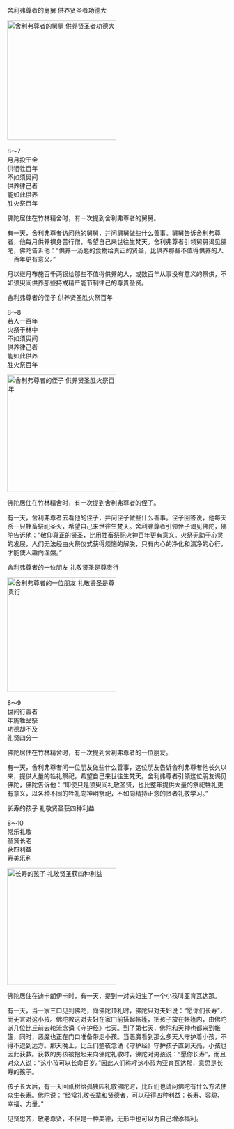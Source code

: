 舍利弗尊者的舅舅 供养贤圣者功德大


<div class="e2">
<img src="images/fjj-37-1.jpg" width="250" height="275" alt="舍利弗尊者的舅舅 供养贤圣者功德大"/>
<div>
 <p class="p13-5">8～7<br>
 月月投干金<br>
 供牺牲百年<br>
 不如须臾间<br>
 供养律己者<br>
 能如此供养<br>
 胜火祭百年</p> 
</div>
</div>



佛陀居住在竹林精舍时，有一次提到舍利弗尊者的舅舅。

有一天，舍利弗尊者访问他的舅舅，并问舅舅做些什么善事。舅舅告诉舍利弗尊者，他每月供养裸身苦行僧，希望自己来世往生梵天。舍利弗尊者引领舅舅谒见佛陀，佛陀告诉他：“供养一汤匙的食物给真正的贤圣，比供养那些不值得供养的人一百年更有意义。”

月以继月布施百千两银给那些不值得供养的人，或数百年从事没有意义的祭供，不如须臾间供养那些持戒精严能节制律己的尊贵圣贤。

舍利弗尊者的侄子 供养贤圣胜火祭百年


<div class="e2">
<div>
 <p class="p13-5">8～8<br>
 若人一百年<br>
 火祭于林中<br>
 不如须臾间<br>
 供养律己者<br>
 能如此供养<br>
 胜火祭百年</p> 
</div>
<img src="images/fjj-37-2.jpg" width="250" height="269" alt="舍利弗尊者的侄子 供养贤圣胜火祭百年"/>
</div>

佛陀居住在竹林精舍时，有一次提到舍利弗尊者的侄子。

有一天，舍利弗尊者去看他的侄子，并问侄子做些什么善事。侄子回答说，他每天杀一只牲畜祭祀圣火，希望自己来世往生梵天。舍利弗尊者引领侄子谒见佛陀，佛陀告诉他：“敬仰真正的贤圣，比用牲畜祭祀火神百年更有意义。火祭无助于心灵的发展，人们无法经由火祭仪式获得烦恼的解脱，只有内心的净化和清净的心行，才能使人趣向涅槃。”

舍利弗尊者的一位朋友 礼敬贤圣是尊贵行


<div class="e2">
<img src="images/fjj-37-3.jpg" width="250" height="263" alt="舍利弗尊者的一位朋友 礼敬贤圣是尊贵行"/>
<div>
 <p class="p13-5">8～9<br>
 世间行善者<br>
 年施牲品祭<br>
 功德却不及<br>
 礼贤四分一</p> 
</div>
</div>



佛陀居住在竹林精舍时，有一次提到舍利弗尊者的一位朋友。

有一天，舍利弗尊者问一位朋友做些什么善事，这位朋友告诉舍利弗尊者他长久以来，提供大量的牲礼祭祀，希望自己来世往生梵天。舍利弗尊者引领这位朋友谒见佛陀，佛陀告诉他：“即使只是须臾间礼敬圣贤，也比整年提供大量的祭祀牲礼更有意义，以各种不同的牲礼向神明祭祀，不如向精持正念的贤者礼敬学习。”

长寿的孩子 礼敬贤圣获四种利益


<div class="e2">
<div>
 <p class="p13-5">8～10<br>
 常乐礼敬 <br>
 圣贤长老<br>
 获四利益 <br>
 寿美乐利</p> 
</div>
<img src="images/fjj-37-4.jpg" width="250" height="268" border="0" alt="长寿的孩子 礼敬贤圣获四种利益"/>
</div>

佛陀居住在迪卡朗伊卡时，有一天，提到一对夫妇生了一个小孩叫亚育瓦达那。

有一天，当一家三口见到佛陀，向佛陀顶礼时，佛陀只对夫妇说：“愿你们长寿”，而无言对这小孩。佛陀教这对夫妇在家门前搭起帐篷，把孩子放在帐篷内，由佛陀派几位比丘前去轮流念诵《守护经》七天。到了第七天，佛陀和天神也都来到帐篷，同时，恶魔也正在门口准备带走小孩。当恶魔看到那么多天人守护着小孩，不得不退到远方。那天晚上，比丘们整夜念诵《守护经》守护孩子直到天亮，小孩也因此获救。获救的男孩被抱起来向佛陀礼敬时，佛陀对男孩说：“愿你长寿”，而且对众人说：“这小孩可以长命百岁。”因此人们称呼这小孩为亚育瓦达那，意思是长寿的孩子。

孩子长大后，有一天回祇树给孤独园礼敬佛陀时，比丘们也请问佛陀有什么方法使众生长寿。佛陀说：“经常礼敬长辈和贤德者，可以获得四种利益：长寿、容貌、幸福、力量。”

见贤思齐，敬老尊贤，不但是一种美德，无形中也可以为自己增添福利。
